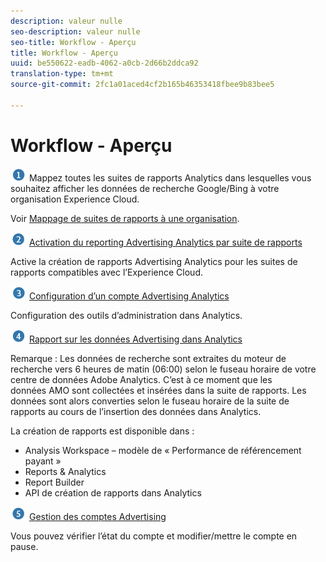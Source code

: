 ```yaml
---
description: valeur nulle
seo-description: valeur nulle
seo-title: Workflow - Aperçu
title: Workflow - Aperçu
uuid: be550622-eadb-4062-a0cb-2d66b2ddca92
translation-type: tm+mt
source-git-commit: 2fc1a01aced4cf2b165b46353418fbee9b83bee5

---
```



# Workflow - Aperçu

![](assets/step1_icon.png) Mappez toutes les suites de rapports Analytics dans lesquelles vous souhaitez afficher les données de recherche Google/Bing à votre organisation Experience Cloud.

Voir [Mappage de suites de rapports à une organisation](https://marketing.adobe.com/resources/help/en_US/mcloud/map-report-suite.html).

![](assets/step2_icon.png) [Activation du reporting Advertising Analytics par suite de rapports](/help/integrate/c-advertising-analytics/c-adanalytics-workflow/aa-provision-rs.md)

Active la création de rapports Advertising Analytics pour les suites de rapports compatibles avec l’Experience Cloud.

![](assets/step3_icon.png) [Configuration d’un compte Advertising Analytics](/help/integrate/c-advertising-analytics/c-adanalytics-workflow/aa-create-ad-account.md)

Configuration des outils d’administration dans Analytics.

![](assets/step4_icon.png) [Rapport sur les données Advertising dans Analytics](/help/integrate/c-advertising-analytics/c-adanalytics-workflow/aa-report-ad-data-an.md)

Remarque : Les données de recherche sont extraites du moteur de recherche vers 6 heures de matin (06:00) selon le fuseau horaire de votre centre de données Adobe Analytics. C’est à ce moment que les données AMO sont collectées et insérées dans la suite de rapports. Les données sont alors converties selon le fuseau horaire de la suite de rapports au cours de l’insertion des données dans Analytics.

La création de rapports est disponible dans :

* Analysis Workspace – modèle de « Performance de référencement payant »
* Reports &amp; Analytics
* Report Builder
* API de création de rapports dans Analytics

![](assets/step5_icon.png) [Gestion des comptes Advertising](/help/integrate/c-advertising-analytics/c-adanalytics-workflow/aa-manage-ad-accounts.md)

Vous pouvez vérifier l’état du compte et modifier/mettre le compte en pause.
